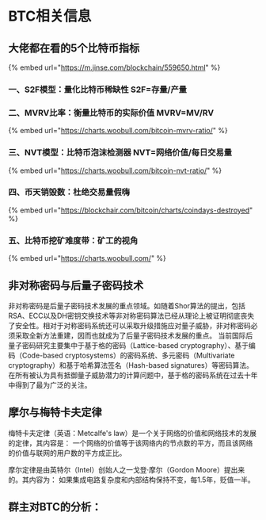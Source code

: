 # BTC相关信息

## 大佬都在看的5个比特币指标 

{% embed url="https://m.jinse.com/blockchain/559650.html" %}

### 一、S2F模型：量化比特币稀缺性 S2F=存量/产量 

### 二、MVRV比率：衡量比特币的实际价值 MVRV=MV/RV

{% embed url="https://charts.woobull.com/bitcoin-mvrv-ratio/" %}

### 三、NVT模型：比特币泡沫检测器 NVT=网络价值/每日交易量

{% embed url="https://charts.woobull.com/bitcoin-nvt-ratio/" %}

### 四、币天销毁数：杜绝交易量假嗨 

{% embed url="https://blockchair.com/bitcoin/charts/coindays-destroyed" %}

### 五、比特币挖矿难度带：矿工的视角 

{% embed url="https://charts.woobull.com/" %}

## 非对称密码与后量子密码技术

非对称密码是后量子密码技术发展的重点领域。如随着Shor算法的提出，包括RSA、ECC以及DH密钥交换技术等非对称密码算法已经从理论上被证明彻底丧失了安全性。相对于对称密码系统还可以采取升级措施应对量子威胁，非对称密码必须采取全新方法重建，因而也就成为了后量子密码技术发展的重点。 当前国际后量子密码研究主要集中于基于格的密码（Lattice-based cryptography）、基于编码（Code-based cryptosystems）的密码系统、多元密码（Multivariate cryptography）和基于哈希算法签名（Hash-based signatures）等密码算法。在所有被认为具有抵御量子威胁潜力的计算问题中，基于格的密码系统在过去十年中得到了最为广泛的关注。

## 摩尔与梅特卡夫定律

梅特卡夫定律（英语：Metcalfe's law）是一个关于网络的价值和网络技术的发展的定律，其内容是： 一个网络的价值等于该网络内的节点数的平方，而且该网络的价值与联网的用户数的平方成正比。 

摩尔定律是由英特尔（Intel）创始人之一戈登·摩尔（Gordon Moore）提出来的。其内容为： 如果集成电路复杂度和内部结构保持不变，每1.5年，贬值一半。

## 群主对BTC的分析：

